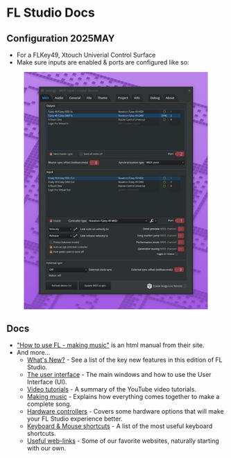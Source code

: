 # FL Studio Docs

## Configuration 2025MAY

* For a FLKey49, Xtouch Univerial Control Surface
* Make sure inputs are enabled & ports are configured like so:

<figure><img src="../../../.gitbook/assets/MidiConfigFL.png" alt=""><figcaption></figcaption></figure>

## Docs

* ["How to use FL - making music"](https://www.image-line.com/fl-studio-learning/fl-studio-online-manual/html/basics_workflow.htm) is an html manual from their site.&#x20;
* And more...
  * [What's New?](https://www.image-line.com/fl-studio-learning/fl-studio-online-manual/html/basics_new.htm) - See a list of the key new features in this edition of FL Studio.
  * [The user interface](https://www.image-line.com/fl-studio-learning/fl-studio-online-manual/html/basics_interface.htm) - The main windows and how to use the User Interface (UI).
  * [Video tutorials](https://www.image-line.com/fl-studio-learning/fl-studio-online-manual/html/basics_videos.htm) - A summary of the YouTube video tutorials.
  * [Making music](https://www.image-line.com/fl-studio-learning/fl-studio-online-manual/html/basics_workflow.htm) - Explains how everything comes together to make a complete song.
  * [Hardware controllers](https://www.image-line.com/fl-studio-learning/fl-studio-online-manual/html/basics_controllers.htm) - Covers some hardware options that will make your FL Studio experience better.
  * [Keyboard & Mouse shortcuts](https://www.image-line.com/fl-studio-learning/fl-studio-online-manual/html/basics_shortcuts.htm) - A list of the most useful keyboard shortcuts.
  * [Useful web-links](https://www.image-line.com/fl-studio-learning/fl-studio-online-manual/html/basics_web.htm) - Some of our favorite websites, naturally starting with our own.

